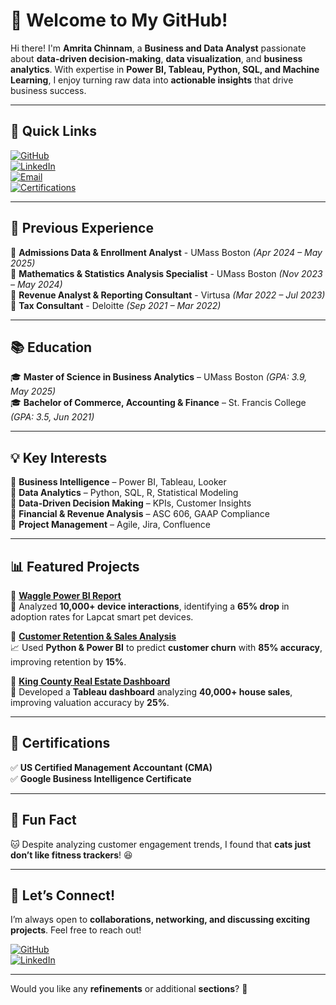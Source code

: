 # **👋 Welcome to My GitHub!**  

Hi there! I'm **Amrita Chinnam**, a **Business and Data Analyst** passionate about **data-driven decision-making**, **data visualization**, and **business analytics**. With expertise in **Power BI, Tableau, Python, SQL, and Machine Learning**, I enjoy turning raw data into **actionable insights** that drive business success.  

---

## **🔗 Quick Links**  

[![GitHub](https://img.shields.io/badge/GitHub-000?style=for-the-badge&logo=github&logoColor=white)](https://github.com/amritachinnam)  
[![LinkedIn](https://img.shields.io/badge/LinkedIn-0077B5?style=for-the-badge&logo=linkedin&logoColor=white)](https://www.linkedin.com/in/amrita-chinnam-866545190/)  
[![Email](https://img.shields.io/badge/Gmail-D14836?style=for-the-badge&logo=gmail&logoColor=white)](mailto:amritachinnam2@gmail.com)  
[![Certifications](https://img.shields.io/badge/Certifications-Google%20BI%20|%20US%20CMA-blue?style=for-the-badge)](#certifications)  

---

## **💼 Previous Experience**  
🔹 **Admissions Data & Enrollment Analyst** - UMass Boston *(Apr 2024 – May 2025)*  
🔹 **Mathematics & Statistics Analysis Specialist** - UMass Boston *(Nov 2023 – May 2024)*  
🔹 **Revenue Analyst & Reporting Consultant** - Virtusa *(Mar 2022 – Jul 2023)*  
🔹 **Tax Consultant** - Deloitte *(Sep 2021 – Mar 2022)*  

---

## **📚 Education**  
🎓 **Master of Science in Business Analytics** – UMass Boston *(GPA: 3.9, May 2025)*  
🎓 **Bachelor of Commerce, Accounting & Finance** – St. Francis College *(GPA: 3.5, Jun 2021)*  

---

## **💡 Key Interests**  
🔹 **Business Intelligence** – Power BI, Tableau, Looker  
🔹 **Data Analytics** – Python, SQL, R, Statistical Modeling  
🔹 **Data-Driven Decision Making** – KPIs, Customer Insights  
🔹 **Financial & Revenue Analysis** – ASC 606, GAAP Compliance  
🔹 **Project Management** – Agile, Jira, Confluence  

---

## **📊 Featured Projects**  
📌 **[Waggle Power BI Report](https://github.com/amritachinnam/Customer-Data-Analytics/blob/main/Waggle%20PowerBI%20Report.pdf)**  
🚀 Analyzed **10,000+ device interactions**, identifying a **65% drop** in adoption rates for Lapcat smart pet devices.  

📌 **[Customer Retention & Sales Analysis](https://github.com/amritachinnam/Customer-Retention-Analysis)**  
📈 Used **Python & Power BI** to predict **customer churn** with **85% accuracy**, improving retention by **15%**.  

📌 **[King County Real Estate Dashboard](https://github.com/amritachinnam/Real-Estate-Insights)**  
🏡 Developed a **Tableau dashboard** analyzing **40,000+ house sales**, improving valuation accuracy by **25%**.  

---

## **📜 Certifications**  
✅ **US Certified Management Accountant (CMA)**  
✅ **Google Business Intelligence Certificate**  

---

## **🎉 Fun Fact**  
🐱 Despite analyzing customer engagement trends, I found that **cats just don’t like fitness trackers**! 😆  

---

## **📢 Let’s Connect!**  
I’m always open to **collaborations, networking, and discussing exciting projects**. Feel free to reach out!  

[![GitHub](https://img.shields.io/badge/Visit%20My%20GitHub-181717?style=for-the-badge&logo=github)](https://github.com/amritachinnam)  
[![LinkedIn](https://img.shields.io/badge/Connect%20on%20LinkedIn-0077B5?style=for-the-badge&logo=linkedin&logoColor=white)](https://www.linkedin.com/in/amrita-chinnam-866545190/)  

---

Would you like any **refinements** or additional **sections**? 🚀

